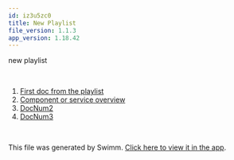 ```yaml
---
id: iz3u5zc0
title: New Playlist
file_version: 1.1.3
app_version: 1.18.42
---
```


<!-- Intro - Do not remove this comment -->
new playlist

<br/>

<!-- Steps - Do not remove this comment -->
1. [First doc from the playlist](first-doc-from-the-playlist.wqce1zhs.sw.md)
2. [Component or service overview](component-or-service-overview.svwr6kru.sw.md)
3. [DocNum2](docnum2.jh389ch9.sw.md)
4. [DocNum3](docnum3.35fp8cxw.sw.md)


<br/>

This file was generated by Swimm. [Click here to view it in the app](https://swimm-web-app.web.app/repos/Z2l0aHViJTNBJTNBTXlOZXdSZXBvJTNBJTNBbW9zaGlrc3dpbW0=/playlists/iz3u5zc0).
